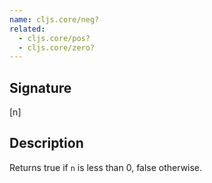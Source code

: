 ```yaml
---
name: cljs.core/neg?
related:
  - cljs.core/pos?
  - cljs.core/zero?
---
```


## Signature
[n]


## Description

Returns true if `n` is less than 0, false otherwise.
